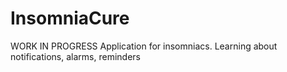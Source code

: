 # InsomniaCure
WORK IN PROGRESS
Application for insomniacs. Learning about notifications, alarms, reminders
